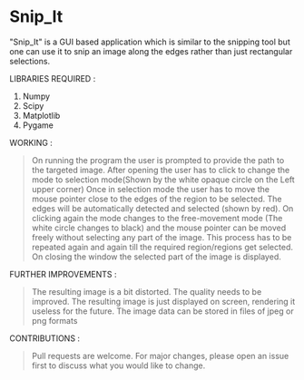 # Snip_It
"Snip_It" is a GUI based application which is similar to the snipping tool but one can use it to snip an image along the edges rather than just rectangular selections.

 LIBRARIES REQUIRED :
 1. Numpy
 2. Scipy
 3. Matplotlib
 4. Pygame

 WORKING :
 > On running the program the user is prompted to provide the path to the targeted image.
 > After opening the user has to click to change the mode to selection mode(Shown by the white opaque circle on the Left upper corner)
 > Once in selection mode the user has to move the mouse pointer close to the edges of the region to be selected. The edges will be automatically detected and selected (shown by red).
 > On clicking again the mode changes to the free-movement mode (The white circle changes to black) and the mouse pointer can be moved freely without selecting any part of the image.
 > This process has to be repeated again and again till the required region/regions get selected.
 > On closing the window the selected part of the image is displayed.

FURTHER IMPROVEMENTS :
> The resulting image is a bit distorted. The quality needs to be improved.
> The resulting image is just displayed on screen, rendering it useless for the future. The image data can be stored in files of jpeg or png formats

CONTRIBUTIONS :
> Pull requests are welcome.
> For major changes, please open an issue first to discuss what you would like to change.
